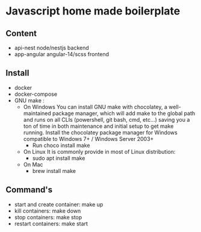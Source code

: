 # Javascript home made boilerplate

## Content
- api-nest node/nestjs backend
- app-angular angular-14/scss frontend

## Install
- docker
- docker-compose
- GNU make :
    - On Windows
        You can install GNU make with chocolatey, a well-maintained package manager, which will add make to the global path and runs on all CLIs (powershell, git bash, cmd, etc…) saving you a ton of time in both maintenance and initial setup to get make running.
        Install the chocolatey package manager for Windows
        compatible to Windows 7+ / Windows Server 2003+
        - Run choco install make
    - On Linux 
        It is commonly provide in most of Linux distribution:
        - sudo apt install make
    - On Mac
        - brew install make


## Command's
- start and create container: make up
- kill containers: make down
- stop containers: make stop
- restart containers: make start